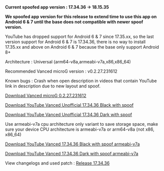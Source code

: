 **Current spoofed app version : 17.34.36 -> 18.15.35**

**We spoofed app version for this release to extend time to use this app on Android 6 & 7 until the base does not compatible with newer spoof version.**

YouTube has dropped support for Android 6 & 7 since 17.35.xx, so the last version support for Android 6 & 7 is 17.34.36, there is no way to install 17.35.xx and above on Android 6 & 7 because the base only support Android 8+

Architecture : Universal (arm64-v8a,armeabi-v7a,x86,x86_64)

Recommended Vanced microG version : v0.2.27.231612

Known bugs : Crash when open description in videos that contain YouTube link in description due to new layout and spoof. 

[Download Vanced microG 0.2.27.231612](https://github.com/cuynu/ytvanced/releases/download/17.34.36/Vanced.microG.0.2.27.231612.apk)

[Download YouTube Vanced Unofficial 17.34.36 Black with spoof](https://github.com/cuynu/ytvanced/releases/download/17.34.36/YouTube.Vanced.v17.34.36_Black_Universal_spoof.apk)

[Download YouTube Vanced Unofficial 17.34.36 Dark with spoof](https://github.com/cuynu/ytvanced/releases/download/17.34.36/YouTube.Vanced.v17.34.36_Dark_Universal_spoof.apk)

Use armeabi-v7a cpu architecture only variant to save storage space, make sure your device CPU architecture is armeabi-v7a or arm64-v8a (not x86, x86_64)

[Download YouTube Vanced 17.34.36 Black with spoof armeabi-v7a](https://github.com/cuynu/ytvanced/releases/download/17.34.36/YouTube.Vanced.v17.34.36_Black_armeabi-v7a_spoof.apk)

[Download YouTube Vanced 17.34.36 Dark with spoof armeabi-v7a](https://github.com/cuynu/ytvanced/releases/download/17.34.36/YouTube.Vanced.v17.34.36_Dark_armeabi-v7a_spoof.apk)


View changelogs and used patch : [Release 17.34.36](https://github.com/cuynu/ytvanced/releases/tag/17.34.36)
